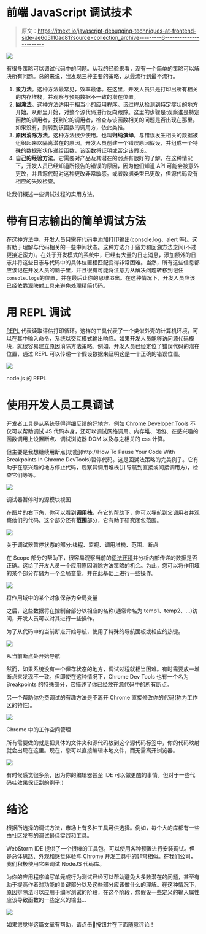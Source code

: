 # 前端 JavaScript 调试技术

> 原文：<https://itnext.io/javascript-debugging-techniques-at-frontend-side-ae6d5110ad81?source=collection_archive---------6----------------------->

![](img/84d5a7c7f1c0701da3f9b9a592041257.png)

有很多策略可以调试代码中的问题。从我的经验来看，没有一个简单的策略可以解决所有问题。总的来说，我发现三种主要的策略，从最流行到最不流行。

1.  **蛮力法**。这种方法最常见，效率最低。在这里，开发人员只是打印出所有相关的内存堆栈，并观察与预期数据不一致的潜在位置。
2.  **回溯法**。这种方法适用于相当小的应用程序。该过程从检测到特定症状的地方开始。从那里开始，对整个源代码进行反向跟踪。这里的步骤是:观察谁是特定函数的调用者，找到它的调用者，检查与该函数相关的问题是否出现在那里。如果没有，则转到该函数的调用方，依此类推。
3.  **原因消除方法**。这种方法很少使用。也叫**归纳演绎**。与错误发生相关的数据被组织起来以隔离潜在的原因。开发人员创建一个错误原因假设，并组成一个特殊的数据形状传递给函数，该函数将证明或否定该假设。
4.  **自己的经验方法**。它需要对产品及其潜在的弱点有很好的了解。在这种情况下，开发人员已经知道所报告的错误的原因，因为他们知道 API 可能会被意外更改，并且源代码对这种更改非常敏感。或者数据类型已更改，但源代码没有相应的失败检查。

让我们概述一些调试过程的实用方法。

# 带有日志输出的简单调试方法

在这种方法中，开发人员只需在代码中添加打印输出(console.log、alert 等)。这有助于理解与代码相关的一些中间状态。这种方法介于蛮力和回溯方法之间(不过更接近蛮力)。在处于开发模式的系统中，已经有大量的日志消息，添加额外的日志并将这些日志与代码中的具体位置相匹配变得非常困难。当然，所有这些信息都应该记在开发人员的脑子里，并且很有可能将注意力从解决问题转移到记住`console.logs`的位置，并在最后让你的思维溢出。在这种情况下，开发人员应该已经依靠[源映射](https://www.html5rocks.com/en/tutorials/developertools/sourcemaps/)工具来避免处理精简代码。

# 用 REPL 调试

[REPL](https://www.tutorialspoint.com/nodejs/nodejs_repl_terminal.htm) 代表读取评估打印循环。这样的工具代表了一个类似外壳的计算机环境，可以在其中输入命令，系统以交互模式输出响应。如果开发人员能够访问源代码模块，就很容易建立原因消除方法策略。例如，开发人员已经定位了错误代码的潜在位置，通过 REPL 可以传递一个假设数据来证明这是一个正确的错误位置。

![](img/6db9eb72690a1adc4b04856372611d50.png)

node.js 的 REPL

# 使用开发人员工具调试

开发者工具是从系统获得详细反馈的好地方。例如 [Chrome Developer Tools](https://developers.google.com/web/tools/chrome-devtools/) 不仅可以帮助调试 JS 代码本身，还可以调试网络调用、内存堆、闭包、在感兴趣的函数调用上设置断点、调试浏览器 DOM 以及与之相关的 css 计算。

但主要是我想继续用断点[功能](http://How To Pause Your Code With Breakpoints In Chrome DevTools)暂停代码。这是回溯法策略的完美例子。它有助于在感兴趣的地方停止代码，观察其调用堆栈(并导航到直接或间接调用方)，检查它们等等。

![](img/5979f74fe71859a604cd6d0632f4d4c3.png)

调试器暂停时的源模块视图

在图片的右下角，你可以看到**调用栈**，在它的帮助下，你可以导航到父调用者并观察他们的代码。这个部分还有**范围**部分，它有助于研究闭包范围。

![](img/5bc5301825642e498b44fa7921cadd9a.png)

关于调试器暂停状态的部分:线程、监视、调用堆栈、范围、断点

在 Scope 部分的帮助下，很容易观察当前的[词法环境](https://hackernoon.com/javascript-execution-context-and-lexical-environment-explained-528351703922)并分析内部传递的数据是否正确。这给了开发人员一个应用原因消除方法策略的机会。为此，您可以将作用域的某个部分存储为一个全局变量，并在此基础上进行一些操作。

![](img/e8d9ef1be68aad9d933fc8afae21869e.png)

将作用域中的某个对象保存为全局变量

之后，这些数据将在控制台部分以相应的名称(通常命名为 temp1、temp2、…)访问，开发人员可以对其进行一些操作。

为了从代码中的当前断点开始导航，使用了特殊的导航面板或相应的热键。

![](img/cf3f91ebfdc628640d777ab49231b5da.png)

从当前断点处开始导航

然而，如果系统没有一个保存状态的地方，调试过程就相当困难。有时需要放一堆断点来发现不一致。但即使在这种情况下，Chrome Dev Tools 也有一个名为 Breakpoints 的特殊部分，它描述了你已经放在源代码中的所有断点。

另一个帮助你免费调试的有趣方法是不离开 Chrome 直接修改你的代码(称为工作区的特性)。

![](img/1bf950c04f810ba49883b38cefbc9f23.png)

Chrome 中的工作空间管理

所有需要做的就是把具体的文件夹和源代码放到这个源代码标签中，你的代码映射就会出现在这里。现在，您可以直接编辑本地文件，而无需离开浏览器。

![](img/5b110ba67db05d770cb1dca672b24ec3.png)

有时候感觉很多余，因为你的编辑器甚至 IDE 可以做更酷的事情。但对于一些代码哇效果保证刮的例子:)

# 结论

根据所选择的调试方法，市场上有多种工具可供选择。例如，每个大的库都有一些由社区发布的调试最佳实践和工具。

WebStorm IDE 提供了一个很棒的工具包，可以使用各种预置进行安装调试。但是总体思路、外观和感觉体验与 Chrome 开发工具中的非常相似。在我们公司，我们积极使用它来调试 NodeJS 代码库。

为你的应用程序编写单元或行为测试已经可以帮助避免大多数潜在的问题，甚至有助于提高作者对功能的关键部分以及这些部分应该做什么的理解。在这种情况下，原因排除法可以应用于编写测试的阶段，在这个阶段，您假设一些定义的输入属性应该导致函数的一些定义的输出…

![](img/eebffba60627e992ad90bc7ff90180a2.png)

如果您觉得这篇文章有帮助，请点击👏按钮并在下面随意评论！